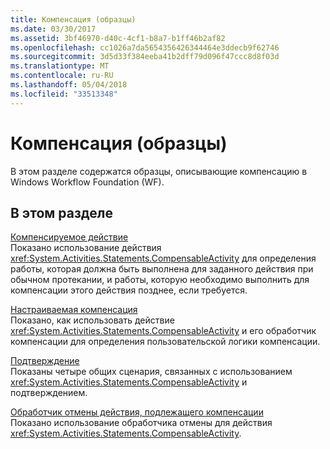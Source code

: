 ```yaml
---
title: Компенсация (образцы)
ms.date: 03/30/2017
ms.assetid: 3bf46970-d40c-4cf1-b8a7-b1ff46b2af82
ms.openlocfilehash: cc1026a7da5654356426344464e3ddecb9f62746
ms.sourcegitcommit: 3d5d33f384eeba41b2dff79d096f47ccc8d8f03d
ms.translationtype: MT
ms.contentlocale: ru-RU
ms.lasthandoff: 05/04/2018
ms.locfileid: "33513348"
---
```

# <a name="compensation-samples"></a>Компенсация (образцы)
В этом разделе содержатся образцы, описывающие компенсацию в Windows Workflow Foundation (WF).  
  
## <a name="in-this-section"></a>В этом разделе  
 [Компенсируемое действие](../../../../docs/framework/windows-workflow-foundation/samples/compensable-activity-sample.md)  
 Показано использование действия <xref:System.Activities.Statements.CompensableActivity> для определения работы, которая должна быть выполнена для заданного действия при обычном протекании, и работы, которую необходимо выполнить для компенсации этого действия позднее, если требуется.  
  
 [Настраиваемая компенсация](../../../../docs/framework/windows-workflow-foundation/samples/custom-compensation-sample.md)  
 Показано, как использовать действие <xref:System.Activities.Statements.CompensableActivity> и его обработчик компенсации для определения пользовательской логики компенсации.  
  
 [Подтверждение](../../../../docs/framework/windows-workflow-foundation/samples/confirmation.md)  
 Показаны четыре общих сценария, связанных с использованием <xref:System.Activities.Statements.CompensableActivity> и подтверждением.  
  
 [Обработчик отмены действия, подлежащего компенсации](../../../../docs/framework/windows-workflow-foundation/samples/cancellation-handler-on-compensable-activity.md)  
 Показано использование обработчика отмены для действия <xref:System.Activities.Statements.CompensableActivity>.

